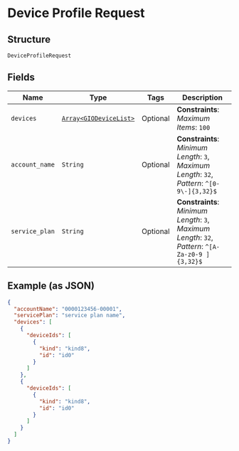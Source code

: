 
# Device Profile Request

## Structure

`DeviceProfileRequest`

## Fields

| Name | Type | Tags | Description |
|  --- | --- | --- | --- |
| `devices` | [`Array<GIODeviceList>`](../../doc/models/gio-device-list.md) | Optional | **Constraints**: *Maximum Items*: `100` |
| `account_name` | `String` | Optional | **Constraints**: *Minimum Length*: `3`, *Maximum Length*: `32`, *Pattern*: `^[0-9\-]{3,32}$` |
| `service_plan` | `String` | Optional | **Constraints**: *Minimum Length*: `3`, *Maximum Length*: `32`, *Pattern*: `^[A-Za-z0-9 ]{3,32}$` |

## Example (as JSON)

```json
{
  "accountName": "0000123456-00001",
  "servicePlan": "service plan name",
  "devices": [
    {
      "deviceIds": [
        {
          "kind": "kind8",
          "id": "id0"
        }
      ]
    },
    {
      "deviceIds": [
        {
          "kind": "kind8",
          "id": "id0"
        }
      ]
    }
  ]
}
```

